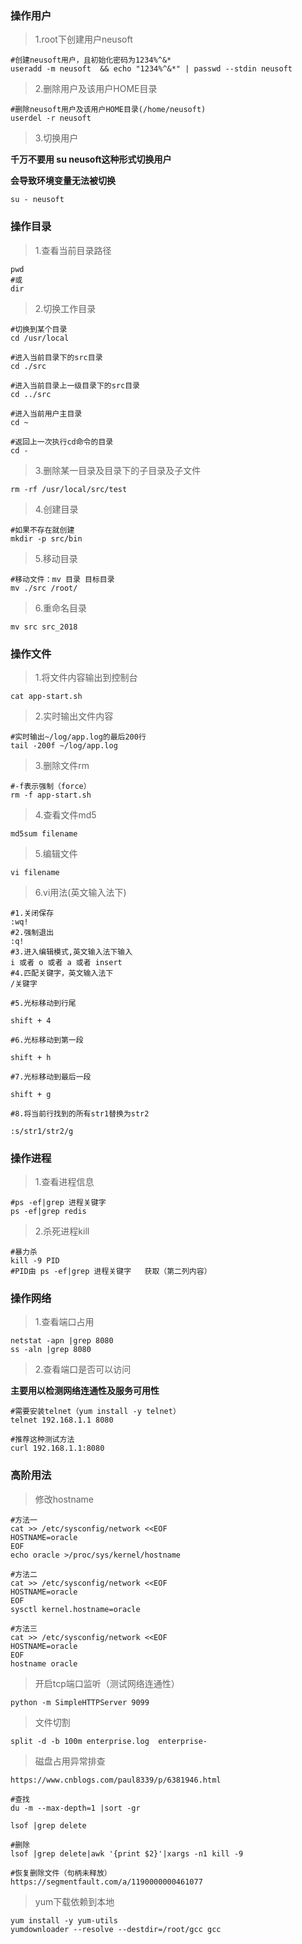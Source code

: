 ### 操作用户 ###

> 1.root下创建用户neusoft

	#创建neusoft用户，且初始化密码为1234%^&*
	useradd -m neusoft  && echo "1234%^&*" | passwd --stdin neusoft

> 2.删除用户及该用户HOME目录

	#删除neusoft用户及该用户HOME目录(/home/neusoft)
	userdel -r neusoft

> 3.切换用户

**千万不要用 su neusoft这种形式切换用户**

**会导致环境变量无法被切换**

	su - neusoft

### 操作目录 ###

> 1.查看当前目录路径

	pwd
	#或
	dir
	
> 2.切换工作目录

	#切换到某个目录
	cd /usr/local
	
	#进入当前目录下的src目录
	cd ./src
	
	#进入当前目录上一级目录下的src目录
	cd ../src
	
	#进入当前用户主目录
	cd ~

	#返回上一次执行cd命令的目录
	cd -
	
> 3.删除某一目录及目录下的子目录及子文件

	rm -rf /usr/local/src/test

> 4.创建目录

	#如果不存在就创建
	mkdir -p src/bin

> 5.移动目录

	#移动文件：mv 目录 目标目录
	mv ./src /root/

> 6.重命名目录

	mv src src_2018

### 操作文件 ###

> 1.将文件内容输出到控制台

	cat app-start.sh

> 2.实时输出文件内容

	#实时输出~/log/app.log的最后200行
	tail -200f ~/log/app.log

> 3.删除文件rm
	
	#-f表示强制（force）
	rm -f app-start.sh

> 4.查看文件md5

	md5sum filename

> 5.编辑文件

	vi filename

> 6.vi用法(英文输入法下)

	#1.关闭保存
	:wq!
	#2.强制退出
	:q!
	#3.进入编辑模式,英文输入法下输入
	i 或者 o 或者 a 或者 insert
	#4.匹配关键字，英文输入法下
	/关键字
	
	#5.光标移动到行尾
	
	shift + 4
	
	#6.光标移动到第一段
	
	shift + h
	
	#7.光标移动到最后一段

	shift + g
	
	#8.将当前行找到的所有str1替换为str2
	
	:s/str1/str2/g

### 操作进程　　　　

> 1.查看进程信息

	#ps -ef|grep 进程关键字
	ps -ef|grep redis

> 2.杀死进程kill

	#暴力杀
	kill -9 PID
	#PID由 ps -ef|grep 进程关键字   获取（第二列内容）

### 操作网络 ###

> 1.查看端口占用

	netstat -apn |grep 8080
	ss -aln |grep 8080

> 2.查看端口是否可以访问

**主要用以检测网络连通性及服务可用性**

	#需要安装telnet（yum install -y telnet）
	telnet 192.168.1.1 8080

	#推荐这种测试方法
	curl 192.168.1.1:8080

### 高阶用法 ###

> 修改hostname

	#方法一
	cat >> /etc/sysconfig/network <<EOF
	HOSTNAME=oracle
	EOF
	echo oracle >/proc/sys/kernel/hostname

	#方法二
	cat >> /etc/sysconfig/network <<EOF
	HOSTNAME=oracle
	EOF
	sysctl kernel.hostname=oracle

	#方法三
	cat >> /etc/sysconfig/network <<EOF
	HOSTNAME=oracle
	EOF
	hostname oracle

> 开启tcp端口监听（测试网络连通性）

    python -m SimpleHTTPServer 9099

> 文件切割

	split -d -b 100m enterprise.log  enterprise-

> 磁盘占用异常排查

	https://www.cnblogs.com/paul8339/p/6381946.html

	#查找
	du -m --max-depth=1 |sort -gr

	lsof |grep delete

	#删除
	lsof |grep delete|awk '{print $2}'|xargs -n1 kill -9

	#恢复删除文件（句柄未释放）
	https://segmentfault.com/a/1190000000461077

> yum下载依赖到本地

	yum install -y yum-utils
	yumdownloader --resolve --destdir=/root/gcc gcc